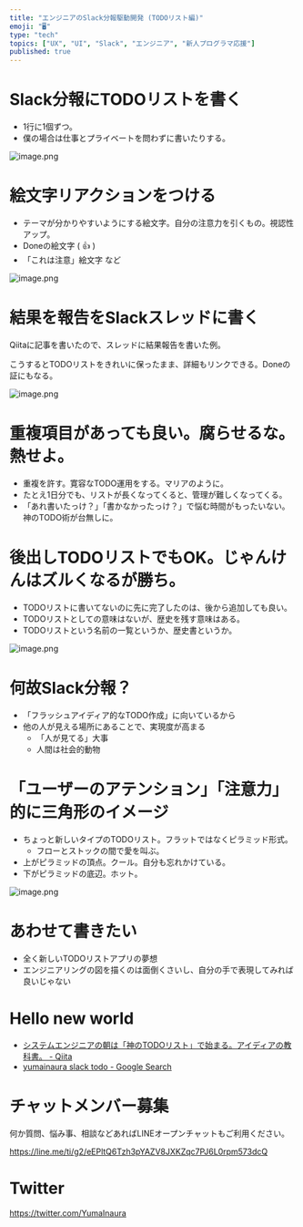 ```yaml
---
title: "エンジニアのSlack分報駆動開発 (TODOリスト編)"
emoji: "🖥"
type: "tech"
topics: ["UX", "UI", "Slack", "エンジニア", "新人プログラマ応援"]
published: true
---
```



# Slack分報にTODOリストを書く

- 1行に1個ずつ。
- 僕の場合は仕事とプライベートを問わずに書いたりする。

![image.png](https://qiita-image-store.s3.amazonaws.com/0/89618/e7d5f10f-7fc1-aa0f-2fba-d4f6f3b417c4.png)

# 絵文字リアクションをつける

- テーマが分かりやすいようにする絵文字。自分の注意力を引くもの。視認性アップ。
- Doneの絵文字 ( :thumbsup: )
- 「これは注意」絵文字 など

![image.png](https://qiita-image-store.s3.amazonaws.com/0/89618/6248966b-c42d-0081-c26d-1215866d5c4e.png)


# 結果を報告をSlackスレッドに書く

Qiitaに記事を書いたので、スレッドに結果報告を書いた例。

こうするとTODOリストをきれいに保ったまま、詳細もリンクできる。Doneの証にもなる。

![image.png](https://qiita-image-store.s3.amazonaws.com/0/89618/17f56505-c789-ec0b-8d13-a36e42b76bb2.png)

# 重複項目があっても良い。腐らせるな。熱せよ。

- 重複を許す。寛容なTODO運用をする。マリアのように。
- たとえ1日分でも、リストが長くなってくると、管理が難しくなってくる。
- 「あれ書いたっけ？」「書かなかったっけ？」で悩む時間がもったいない。神のTODO術が台無しに。

# 後出しTODOリストでもOK。じゃんけんはズルくなるが勝ち。

- TODOリストに書いてないのに先に完了したのは、後から追加しても良い。
- TODOリストとしての意味はないが、歴史を残す意味はある。
- TODOリストという名前の一覧というか、歴史書というか。

![image.png](https://qiita-image-store.s3.amazonaws.com/0/89618/a20f9b84-e7ca-f0f4-5903-72e907656bf4.png)



# 何故Slack分報？

- 「フラッシュアイディア的なTODO作成」に向いているから
- 他の人が見える場所にあることで、実現度が高まる
  - 「人が見てる」大事
  - 人間は社会的動物

# 「ユーザーのアテンション」「注意力」的に三角形のイメージ

- ちょっと新しいタイプのTODOリスト。フラットではなくピラミッド形式。
  - フローとストックの間で愛を叫ぶ。
- 上がピラミッドの頂点。クール。自分も忘れかけている。
- 下がピラミッドの底辺。ホット。

![image.png](https://qiita-image-store.s3.amazonaws.com/0/89618/001ce7b4-9445-0dba-3ef4-055e4bbe72f7.png)

# あわせて書きたい

- 全く新しいTODOリストアプリの夢想
- エンジニアリングの図を描くのは面倒くさいし、自分の手で表現してみれば良いじゃない

# Hello new world


- [システムエンジニアの朝は「神のTODOリスト」で始まる。アイディアの教科書。 - Qiita](https://qiita.com/YumaInaura/items/3ee3d0f3c1e10bcb99e2)
- [yumainaura slack todo - Google Search](https://www.google.co.jp/search?q=yumainaura+slack+todo&oq=yumainaura+slack+todo&aqs=chrome..69i57j69i60l2j69i64l2.2218j0j7&sourceid=chrome&ie=UTF-8)








<!-- Update From Qiita API -->

# チャットメンバー募集


何か質問、悩み事、相談などあればLINEオープンチャットもご利用ください。

https://line.me/ti/g2/eEPltQ6Tzh3pYAZV8JXKZqc7PJ6L0rpm573dcQ





# Twitter


https://twitter.com/YumaInaura


<!-- Update From Qiita API -->


